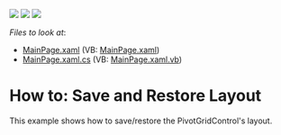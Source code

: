 <!-- default badges list -->
![](https://img.shields.io/endpoint?url=https://codecentral.devexpress.com/api/v1/VersionRange/128578251/11.2.5%2B)
[![](https://img.shields.io/badge/Open_in_DevExpress_Support_Center-FF7200?style=flat-square&logo=DevExpress&logoColor=white)](https://supportcenter.devexpress.com/ticket/details/E3681)
[![](https://img.shields.io/badge/📖_How_to_use_DevExpress_Examples-e9f6fc?style=flat-square)](https://docs.devexpress.com/GeneralInformation/403183)
<!-- default badges end -->
<!-- default file list -->
*Files to look at*:

* [MainPage.xaml](./CS/DXPivotGrid_SaveRestoreLayout/MainPage.xaml) (VB: [MainPage.xaml](./VB/DXPivotGrid_SaveRestoreLayout/MainPage.xaml))
* [MainPage.xaml.cs](./CS/DXPivotGrid_SaveRestoreLayout/MainPage.xaml.cs) (VB: [MainPage.xaml.vb](./VB/DXPivotGrid_SaveRestoreLayout/MainPage.xaml.vb))
<!-- default file list end -->
# How to: Save and Restore Layout


<p>This example shows how to save/restore the PivotGridControl's layout.</p><br />


<br/>


